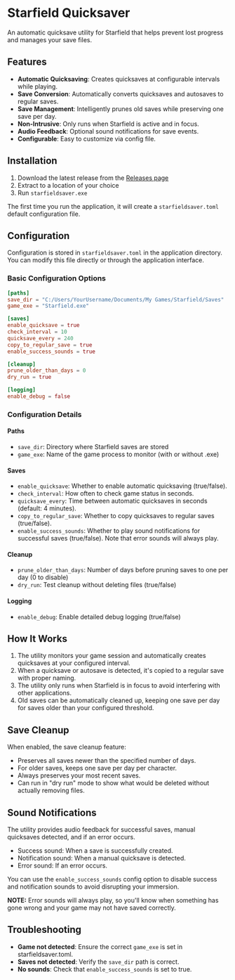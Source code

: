 # Starfield Quicksaver

An automatic quicksave utility for Starfield that helps prevent lost progress and manages your save files.

## Features

- **Automatic Quicksaving**: Creates quicksaves at configurable intervals while playing.
- **Save Conversion**: Automatically converts quicksaves and autosaves to regular saves.
- **Save Management**: Intelligently prunes old saves while preserving one save per day.
- **Non-Intrusive**: Only runs when Starfield is active and in focus.
- **Audio Feedback**: Optional sound notifications for save events.
- **Configurable**: Easy to customize via config file.

## Installation

1. Download the latest release from the [Releases page](https://github.com/dannystewart/starfieldsaver/releases)
2. Extract to a location of your choice
3. Run `starfieldsaver.exe`

The first time you run the application, it will create a `starfieldsaver.toml` default configuration file.

## Configuration

Configuration is stored in `starfieldsaver.toml` in the application directory. You can modify this file directly or through the application interface.

### Basic Configuration Options

```toml
[paths]
save_dir = "C:/Users/YourUsername/Documents/My Games/Starfield/Saves"
game_exe = "Starfield.exe"

[saves]
enable_quicksave = true
check_interval = 10
quicksave_every = 240
copy_to_regular_save = true
enable_success_sounds = true

[cleanup]
prune_older_than_days = 0
dry_run = true

[logging]
enable_debug = false
```

### Configuration Details

#### Paths

- `save_dir`: Directory where Starfield saves are stored
- `game_exe`: Name of the game process to monitor (with or without .exe)

#### Saves

- `enable_quicksave`: Whether to enable automatic quicksaving (true/false).
- `check_interval`: How often to check game status in seconds.
- `quicksave_every`: Time between automatic quicksaves in seconds (default: 4 minutes).
- `copy_to_regular_save`: Whether to copy quicksaves to regular saves (true/false).
- `enable_success_sounds`: Whether to play sound notifications for successful saves (true/false). Note that error sounds will always play.

#### Cleanup

- `prune_older_than_days`: Number of days before pruning saves to one per day (0 to disable)
- `dry_run`: Test cleanup without deleting files (true/false)

#### Logging

- `enable_debug`: Enable detailed debug logging (true/false)

## How It Works

1. The utility monitors your game session and automatically creates quicksaves at your configured interval.
2. When a quicksave or autosave is detected, it's copied to a regular save with proper naming.
3. The utility only runs when Starfield is in focus to avoid interfering with other applications.
4. Old saves can be automatically cleaned up, keeping one save per day for saves older than your configured threshold.

## Save Cleanup

When enabled, the save cleanup feature:

- Preserves all saves newer than the specified number of days.
- For older saves, keeps one save per day per character.
- Always preserves your most recent saves.
- Can run in "dry run" mode to show what would be deleted without actually removing files.

## Sound Notifications

The utility provides audio feedback for successful saves, manual quicksaves detected, and if an error occurs.

- Success sound: When a save is successfully created.
- Notification sound: When a manual quicksave is detected.
- Error sound: If an error occurs.

You can use the `enable_success_sounds` config option to disable success and notification sounds to avoid disrupting your immersion.

**NOTE:** Error sounds will always play, so you'll know when something has gone wrong and your game may not have saved correctly.

## Troubleshooting

- **Game not detected**: Ensure the correct `game_exe` is set in starfieldsaver.toml.
- **Saves not detected**: Verify the `save_dir` path is correct.
- **No sounds**: Check that `enable_success_sounds` is set to true.
